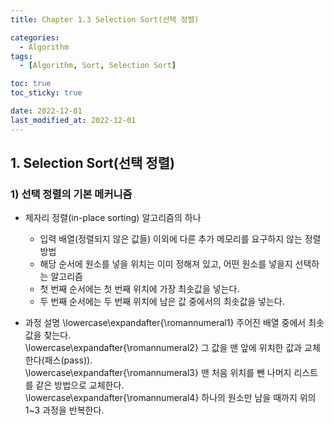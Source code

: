 ```yaml
---
title: Chapter 1.3 Selection Sort(선택 정렬)

categories: 
  - Algorithm
tags:
  - [Algorithm, Sort, Selection Sort]

toc: true
toc_sticky: true

date: 2022-12-01
last_modified_at: 2022-12-01 
---
```


## 1. Selection Sort(선택 정렬)  
### 1) 선택 정렬의 기본 메커니즘  
- 제자리 정렬(in-place sorting) 알고리즘의 하나  
  - 입력 배열(정렬되지 않은 값들) 이외에 다른 추가 메모리를 요구하지 않는 정렬 방법  
  - 해당 순서에 원소를 넣을 위치는 이미 정해져 있고, 어떤 원소를 넣을지 선택하는 알고리즘  
  - 첫 번째 순서에는 첫 번째 위치에 가장 최솟값을 넣는다.  
  - 두 번째 순서에는 두 번째 위치에 남은 값 중에서의 최솟값을 넣는다.  

- 과정 설명
  \lowercase\expandafter{\romannumeral1} 주어진 배열 중에서 최솟값을 찾는다.  
  \lowercase\expandafter{\romannumeral2} 그 값을 맨 앞에 위치한 값과 교체한다(패스(pass)).  
  \lowercase\expandafter{\romannumeral3} 맨 처음 위치를 뺀 나머지 리스트를 같은 방법으로 교체한다.  
  \lowercase\expandafter{\romannumeral4} 하나의 원소만 남을 때까지 위의 1~3 과정을 반복한다.  
 
